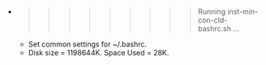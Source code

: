 * >>>>>>>>> Running inst-min-con-cld-bashrc.sh ...
  * Set common settings for ~/.bashrc.
  * Disk size = 1198644K. Space Used = 28K.
